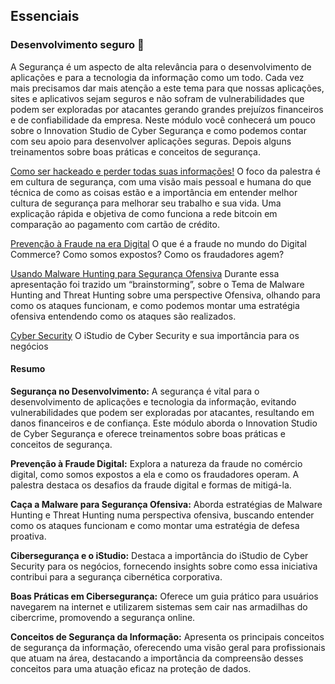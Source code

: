 ## Essenciais

### Desenvolvimento seguro 🔐

A Segurança é um aspecto de alta relevância para o desenvolvimento de aplicações e para a tecnologia da informação como um todo. Cada vez mais precisamos dar mais atenção a este tema para que nossas aplicações, sites e aplicativos sejam seguros e não sofram de vulnerabilidades que podem ser exploradas por atacantes gerando grandes prejuízos financeiros e de confiabilidade da empresa. Neste módulo você conhecerá um pouco sobre o Innovation Studio de Cyber Segurança e como podemos contar com seu apoio para desenvolver aplicações seguras. Depois alguns treinamentos sobre boas práticas e conceitos de segurança.

[Como ser hackeado e perder todas suas informações!](https://t3.ftcdn.net/jpg/00/11/00/60/360_F_11006037_aii0uRfb0JtcpPmVdzOzA9stJGC4ySEO.jpg)
O foco da palestra é em cultura de segurança, com uma visão mais pessoal e humana do que técnica de como as coisas estão e a importância em entender melhor cultura de segurança para melhorar seu trabalho e sua vida.
Uma explicação rápida e objetiva de como funciona a rede bitcoin em comparação ao pagamento com cartão de crédito.

[Prevenção à Fraude na era Digital](https://t3.ftcdn.net/jpg/00/11/00/60/360_F_11006037_aii0uRfb0JtcpPmVdzOzA9stJGC4ySEO.jpg)
O que é a fraude no mundo do Digital Commerce? Como somos expostos? Como os fraudadores agem?

[Usando Malware Hunting para Segurança Ofensiva](https://t3.ftcdn.net/jpg/00/11/00/60/360_F_11006037_aii0uRfb0JtcpPmVdzOzA9stJGC4ySEO.jpg)
Durante essa apresentação foi trazido um “brainstorming”, sobre o Tema de Malware Hunting and Threat Hunting sobre uma perspective Ofensiva, olhando para como os ataques funcionam, e como podemos montar uma estratégia ofensiva entendendo como os ataques são realizados.

[Cyber Security](https://t3.ftcdn.net/jpg/00/11/00/60/360_F_11006037_aii0uRfb0JtcpPmVdzOzA9stJGC4ySEO.jpg)
O iStudio de Cyber Security e sua importância para os negócios

#### Resumo
**Segurança no Desenvolvimento:** A segurança é vital para o desenvolvimento de aplicações e tecnologia da informação, evitando vulnerabilidades que podem ser exploradas por atacantes, resultando em danos financeiros e de confiança. Este módulo aborda o Innovation Studio de Cyber Segurança e oferece treinamentos sobre boas práticas e conceitos de segurança.

**Prevenção à Fraude Digital:** Explora a natureza da fraude no comércio digital, como somos expostos a ela e como os fraudadores operam. A palestra destaca os desafios da fraude digital e formas de mitigá-la.

**Caça a Malware para Segurança Ofensiva:** Aborda estratégias de Malware Hunting e Threat Hunting numa perspectiva ofensiva, buscando entender como os ataques funcionam e como montar uma estratégia de defesa proativa.

**Cibersegurança e o iStudio:** Destaca a importância do iStudio de Cyber Security para os negócios, fornecendo insights sobre como essa iniciativa contribui para a segurança cibernética corporativa.

**Boas Práticas em Cibersegurança:** Oferece um guia prático para usuários navegarem na internet e utilizarem sistemas sem cair nas armadilhas do cibercrime, promovendo a segurança online.

**Conceitos de Segurança da Informação:** Apresenta os principais conceitos de segurança da informação, oferecendo uma visão geral para profissionais que atuam na área, destacando a importância da compreensão desses conceitos para uma atuação eficaz na proteção de dados.
